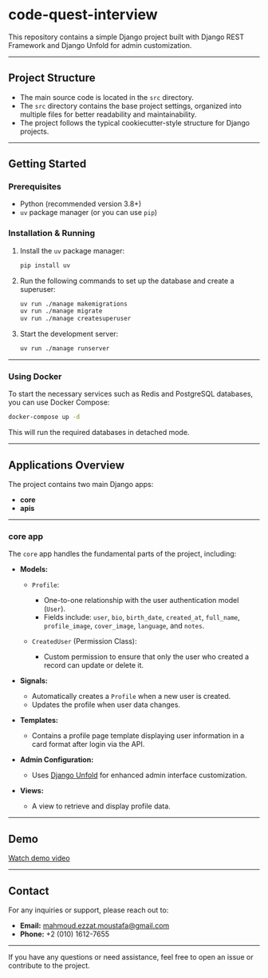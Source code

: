 # code-quest-interview

This repository contains a simple Django project built with Django REST Framework and Django Unfold for admin customization.

---

## Project Structure

* The main source code is located in the `src` directory.
* The `src` directory contains the base project settings, organized into multiple files for better readability and maintainability.
* The project follows the typical cookiecutter-style structure for Django projects.

---

## Getting Started

### Prerequisites

* Python (recommended version 3.8+)
* `uv` package manager (or you can use `pip`)

### Installation & Running

1. Install the `uv` package manager:

   ```bash
   pip install uv
   ```

2. Run the following commands to set up the database and create a superuser:

   ```bash
   uv run ./manage makemigrations
   uv run ./manage migrate
   uv run ./manage createsuperuser
   ```

3. Start the development server:

   ```bash
   uv run ./manage runserver
   ```

---

### Using Docker

To start the necessary services such as Redis and PostgreSQL databases, you can use Docker Compose:

```bash
docker-compose up -d
```

This will run the required databases in detached mode.

---

## Applications Overview

The project contains two main Django apps:

* **core**
* **apis**

---

### core app

The `core` app handles the fundamental parts of the project, including:

* **Models:**

  * `Profile`:

    * One-to-one relationship with the user authentication model (`User`).
    * Fields include: `user`, `bio`, `birth_date`, `created_at`, `full_name`, `profile_image`, `cover_image`, `language`, and `notes`.
  * `CreatedUser` (Permission Class):

    * Custom permission to ensure that only the user who created a record can update or delete it.

* **Signals:**

  * Automatically creates a `Profile` when a new user is created.
  * Updates the profile when user data changes.

* **Templates:**

  * Contains a profile page template displaying user information in a card format after login via the API.

* **Admin Configuration:**

  * Uses [Django Unfold](https://unfoldadmin.com/docs/) for enhanced admin interface customization.

* **Views:**

  * A view to retrieve and display profile data.

---

## Demo

[Watch demo video](https://drive.google.com/file/d/1U1N0KG5v0uqIyItskfBlW8-yArhdhSPg/view?usp=sharing)

---

## Contact

For any inquiries or support, please reach out to:

* **Email:** [mahmoud.ezzat.moustafa@gmail.com](mailto:mahmoud.ezzat.moustafa@gmail.com)
* **Phone:** +2 (010) 1612-7655

---

If you have any questions or need assistance, feel free to open an issue or contribute to the project.


